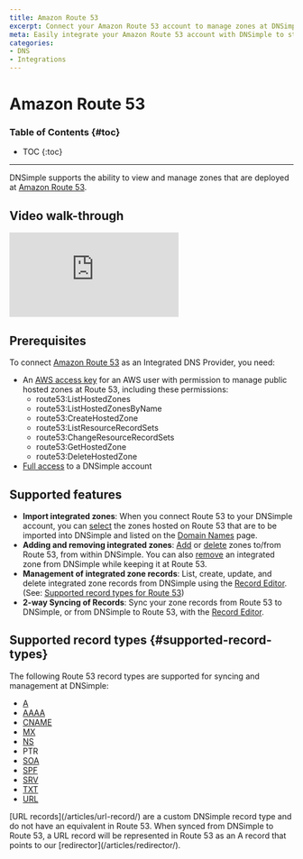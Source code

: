 ```yaml
---
title: Amazon Route 53
excerpt: Connect your Amazon Route 53 account to manage zones at DNSimple.
meta: Easily integrate your Amazon Route 53 account with DNSimple to streamline your DNS management, making zone control more efficient than ever.
categories:
- DNS
- Integrations
---
```


# Amazon Route 53

### Table of Contents {#toc}

* TOC
{:toc}

---

DNSimple supports the ability to view and manage zones that are deployed at [Amazon Route 53](https://aws.amazon.com/route53/).

## Video walk-through

<div class="mb4 aspect-ratio aspect-ratio--16x9 z-0">
  <iframe loading="lazy" src="https://www.youtube.com/embed/4LsTT0pgBaQ" class="aspect-ratio--object" frameborder="0" allow="accelerometer; autoplay; clipboard-write; encrypted-media; gyroscope; picture-in-picture" allowfullscreen=""></iframe>
</div>

## Prerequisites

To connect [Amazon Route 53](https://aws.amazon.com/route53/) as an Integrated DNS Provider, you need:

- An [AWS access key](https://docs.aws.amazon.com/IAM/latest/UserGuide/id_credentials_access-keys.html) for an AWS user with permission to manage public hosted zones at Route 53, including these permissions:
  - route53:ListHostedZones
  - route53:ListHostedZonesByName
  - route53:CreateHostedZone
  - route53:ListResourceRecordSets
  - route53:ChangeResourceRecordSets
  - route53:GetHostedZone
  - route53:DeleteHostedZone
- [Full access](/articles/domain-access-control/#full-access) to a DNSimple account

## Supported features

- **Import integrated zones**: When you connect Route 53 to your DNSimple account, you can [select](/articles/integrated-dns-providers/#managing-integrated-zone-selection) the zones hosted on Route 53 that are to be imported into DNSimple and listed on the [Domain Names](/articles/managing-integrated-zones/) page.
- **Adding and removing integrated zones**: [Add](/articles/integrated-dns-providers/#adding-a-zone-to-an-integrated-dns-provider) or [delete](/articles/integrated-dns-providers/#deleting-a-zone-from-an-integrated-dns-provider) zones to/from Route 53, from within DNSimple. You can also [remove](/articles/integrated-dns-providers/#removing-integrated-zones-from-DNSimple) an integrated zone from DNSimple while keeping it at Route 53.
- **Management of integrated zone records**: List, create, update, and delete integrated zone records from DNSimple using the [Record Editor](/articles/record-editor-integrated-zones/). (See: [Supported record types for Route 53](/articles/integrated-dns-provider-amazon-route53/#supported-record-types))
- **2-way Syncing of Records**: Sync your zone records from Route 53 to DNSimple, or from DNSimple to Route 53, with the [Record Editor](/articles/record-editor-integrated-zones/#record-syncing).

## Supported record types {#supported-record-types}

The following Route 53 record types are supported for syncing and management at DNSimple:

- [A](/articles/a-record/)
- [AAAA](/articles/aaaa-record/)
- [CNAME](/articles/cname-record/)
- [MX](/articles/mx-record/)
- [NS](/articles/ns-record/)
- PTR
- [SOA](/articles/soa-record/)
- [SPF](/articles/spf-record/)
- [SRV](/articles/srv-record/)
- [TXT](/articles/txt-record/)
- [URL](/articles/url-record/)

<note>
[URL records](/articles/url-record/) are a custom DNSimple record type and do not have an equivalent in Route 53. When synced from DNSimple to Route 53, a URL record will be represented in Route 53 as an A record that points to our [redirector](/articles/redirector/).
</note>
